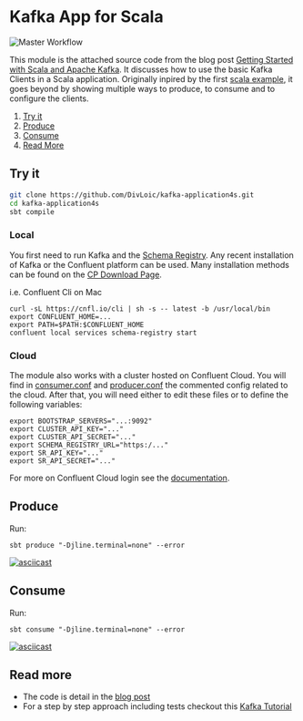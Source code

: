 # Kafka App for Scala

![Master Workflow](https://github.com/DivLoic/kafka-application4s/workflows/Master%20Workflow/badge.svg)

This module is the attached source code from the blog post 
[Getting Started with Scala and Apache Kafka](https://www.confluent.io/blog/kafka-scala-tutorial-for-beginners/).
It discusses how to use the basic Kafka Clients in a Scala application. 
Originally inpired by the first
[scala example](https://github.com/confluentinc/examples/tree/6.0.0-post/clients/cloud/scala),
it goes beyond by showing multiple ways to produce, to consume and to configure the clients.

1. [Try it](#try-it)
2. [Produce](#produce)
3. [Consume](#consume)
3. [Read More](#read-more)

## Try it
```bash
git clone https://github.com/DivLoic/kafka-application4s.git
cd kafka-application4s
sbt compile
```

### Local 

You first need to run Kafka and the 
[Schema Registry](https://docs.confluent.io/platform/current/schema-registry/index.html). 
Any recent installation of Kafka or the Confluent platform can be used. 
Many installation methods can be found on the [CP Download Page](https://www.confluent.io/download).

i.e. Confluent Cli on Mac
```shell script
curl -sL https://cnfl.io/cli | sh -s -- latest -b /usr/local/bin
export CONFLUENT_HOME=...
export PATH=$PATH:$CONFLUENT_HOME
confluent local services schema-registry start
```
 

### Cloud
The module also works with a cluster hosted on Confluent Cloud.
You will find in [consumer.conf](src/main/resources/consumer.conf) 
and [producer.conf](src/main/resources/producer.conf) the commented config related to the cloud. 
After that, you will need either to edit these files or to define the following variables:

```shell script
export BOOTSTRAP_SERVERS="...:9092"
export CLUSTER_API_KEY="..."
export CLUSTER_API_SECRET="..."
export SCHEMA_REGISTRY_URL="https:/..."
export SR_API_KEY="..."
export SR_API_SECRET="..."
```

For more on Confluent Cloud login see the 
[documentation](https://docs.confluent.io/current/cloud/access-management/index.html).

## Produce
Run: 
```shell script
sbt produce "-Djline.terminal=none" --error  
```

[![asciicast](https://asciinema.org/a/weOD3XpAVawpZQrVW0Ic8pN8q.svg)](https://asciinema.org/a/weOD3XpAVawpZQrVW0Ic8pN8q)

## Consume
Run: 
```shell script
sbt consume "-Djline.terminal=none" --error  
```

[![asciicast](https://asciinema.org/a/DjI20wqNnU470hcXkb0uKpe2C.svg)](https://asciinema.org/a/DjI20wqNnU470hcXkb0uKpe2C)

## Read more
- The code is detail in the [blog post](https://www.confluent.io/blog/kafka-scala-tutorial-for-beginners/)
- For a step by step approach including tests checkout this [Kafka Tutorial](https://kafka-tutorials.confluent.io/produce-consume-lang/scala.html)  